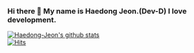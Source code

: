 ### Hi there 👋 My name is Haedong Jeon.(Dev-D) I love development.
[![Haedong-Jeon's github stats](https://github-readme-stats.vercel.app/api?username=Haedong-Jeon)](https://github.com/Haedong-Jeon/github-readme-stats)     
[![Hits](https://hits.seeyoufarm.com/api/count/incr/badge.svg?url=https%3A%2F%2Fgithub.com%2FHaedong-Jeon%2FHaedong-Jeon&count_bg=%233DA1C8&title_bg=%23555555&icon=&icon_color=%23E7E7E7&title=hits&edge_flat=false)](https://hits.seeyoufarm.com) 
